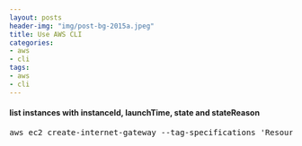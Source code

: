 ```yaml
---
layout: posts
header-img: "img/post-bg-2015a.jpeg"
title: Use AWS CLI
categories:
- aws
- cli
tags:
- aws
- cli
---
```

#### list instances with instanceId, launchTime, state and stateReason
<pre>aws ec2 create-internet-gateway --tag-specifications 'ResourceType=internet-gateway,Tags=[{Key="Name",Value="TOOLS_IGW"}']</pre>

